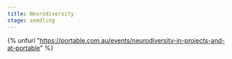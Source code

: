 ```yaml
---
title: Neurodiversity
stage: seedling
---
```


{% unfurl "https://portable.com.au/events/neurodiversity-in-projects-and-at-portable" %}